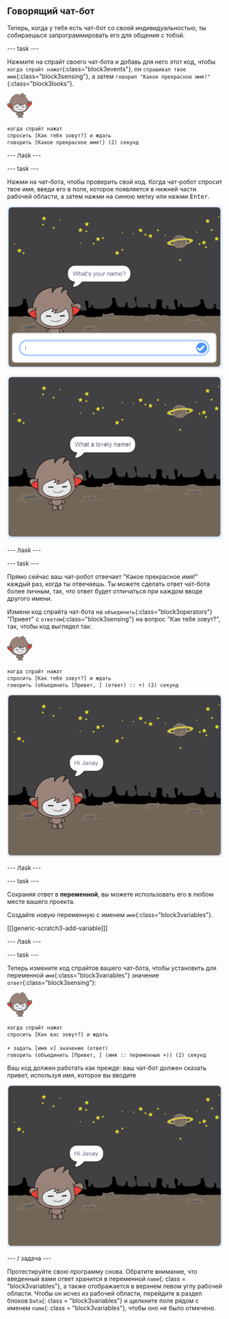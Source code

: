 ## Говорящий чат-бот

Теперь, когда у тебя есть чат-бот со своей индивидуальностью, ты собираешься запрограммировать его для общения с тобой.

\--- task \---

Нажмите на спрайт своего чат-бота и добавь для него этот код, чтобы `когда спрайт нажат`{:class="block3events"}, он `спрашивал твое имя`{:class="block3sensing"}, а затем `говорил "Какое прекрасное имя!"`{:class="block3looks"}.

![нано спрайт](images/nano-sprite.png)

```blocks3
когда спрайт нажат
спросить [Как тебя зовут?] и ждать
говорить [Какое прекрасное имя!] (2) секунд
```

\--- /task \---

\--- task \---

Нажми на чат-бота, чтобы проверить свой код. Когда чат-робот спросит твое имя, введи его в поле, которое появляется в нижней части рабочей области, а затем нажми на синюю метку или нажми <kbd>Enter</kbd>.

![Тестирование ответа ChatBot](images/chatbot-ask-test1.png)

![Тестирование ответа ChatBot](images/chatbot-ask-test2.png)

\--- /task \---

\--- task \---

Прямо сейчас ваш чат-робот отвечает "Какое прекрасное имя!" каждый раз, когда ты отвечаешь. Ты можете сделать ответ чат-бота более личным, так, что ответ будет отличаться при каждом вводе другого имени.

Измени код спрайта чат-бота на `объединить`{:class="block3operators"} "Привет" с `ответом`{:class="block3sensing"} на вопрос "Как тебя зовут?", так, чтобы код выглядел так:

![нано спрайт](images/nano-sprite.png)

```blocks3
когда спрайт нажат
спросить [Как тебя зовут?] и ждать
говорить (объединить [Привет, ] (ответ) :: +) (2) секунд
```

![Тестирование персонального ответа](images/chatbot-answer-test.png)

\--- /task \---

\--- task \---

Сохраняя ответ в **переменной**, вы можете использовать его в любом месте вашего проекта.

Создайте новую переменную с именем `имя`{:class="block3variables"}.

[[[generic-scratch3-add-variable]]]

\--- /task \---

\--- task \---

Теперь измените код спрайтов вашего чат-бота, чтобы установить для переменной `имя`{:class="block3variables"} значение `ответ`{:class="block3sensing"}:

![нано спрайт](images/nano-sprite.png)

```blocks3
когда спрайт нажат
спросить [Как вас зовут?] и ждать

+ задать [имя v] значение (ответ)
говорить (объединить [Привет, ] (имя :: переменные +)) (2) секунд
```

Ваш код должен работать как прежде: ваш чат-бот должен сказать привет, используя имя, которое вы вводите

![Тестирование персонального ответа](images/chatbot-answer-test.png)

\--- / задача \---

Протестируйте свою программу снова. Обратите внимание, что введенный вами ответ хранится в переменной `name`{: class = "block3variables"}, а также отображается в верхнем левом углу рабочей области. Чтобы он исчез из рабочей области, перейдите в раздел блоков `Data`{: class = "block3variables"} и щелкните поле рядом с именем `name`{: class = "block3variables"}, чтобы оно не было отмечено.